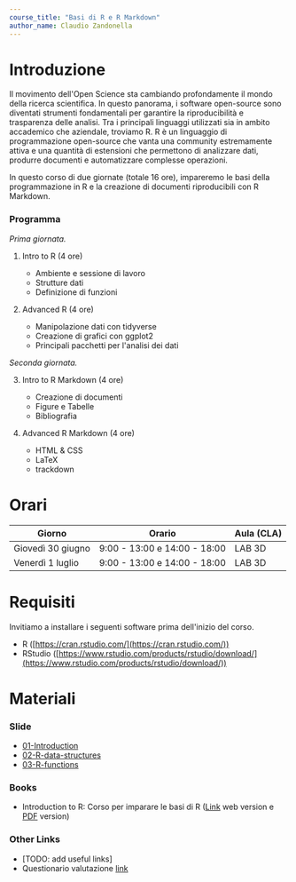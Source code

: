 ```yaml
---
course_title: "Basi di R e R Markdown"
author_name: Claudio Zandonella
---
```


# Introduzione

Il movimento dell'Open Science sta cambiando profondamente il mondo della ricerca scientifica. In questo panorama, i software open-source sono diventati strumenti fondamentali per garantire la riproducibilità e trasparenza delle analisi. Tra i principali linguaggi utilizzati sia in ambito accademico che aziendale, troviamo R. R è un linguaggio di programmazione open-source che vanta una community estremamente attiva e una quantità di estensioni che permettono di analizzare dati, produrre documenti e automatizzare complesse operazioni.

In questo corso di due giornate (totale 16 ore), impareremo le basi della programmazione in R e la creazione di documenti riproducibili con R Markdown. 

### Programma

*Prima giornata.* 

1. Intro to R (4 ore)
    - Ambiente e sessione di lavoro
    - Strutture dati
    - Definizione di funzioni

2. Advanced R (4 ore)
    - Manipolazione dati con tidyverse
    - Creazione di grafici con ggplot2
    - Principali pacchetti per l'analisi dei dati

*Seconda giornata.* 

3. Intro to R Markdown (4 ore)
    - Creazione di documenti
    - Figure e Tabelle
    - Bibliografia

4. Advanced R Markdown (4 ore)
    - HTML & CSS
    - LaTeX
    - trackdown

# Orari


| Giorno | Orario | Aula (CLA)|
|-------|------|-----|
| Giovedì 30 giugno | 9:00 - 13:00 e 14:00 - 18:00 | LAB 3D  |
| Venerdì 1 luglio  | 9:00 - 13:00 e 14:00 - 18:00 | LAB 3D  |


# Requisiti

Invitiamo a installare i seguenti software prima dell'inizio del corso.

- R ([https://cran.rstudio.com/](https://cran.rstudio.com/))
- RStudio ([https://www.rstudio.com/products/rstudio/download/](https://www.rstudio.com/products/rstudio/download/))

# Materiali

### Slide

- [01-Introduction](files/slides/01-intro.html)
- [02-R-data-structures](files/slides/02-R-data-structures.html)
- [03-R-functions](files/slides/03-R-functions.html)

### Books
- Introduction to R: Corso per imparare le basi di R
 ([Link](psicostat.github.io/introduction2r/) web version e [PDF](https://psicostat.github.io/Introduction2R/Introduction2R.pdf) version)

### Other Links
- [TODO: add useful links]
- Questionario valutazione [link](https://forms.gle/6ycuFMdDnyemD4AR6)



